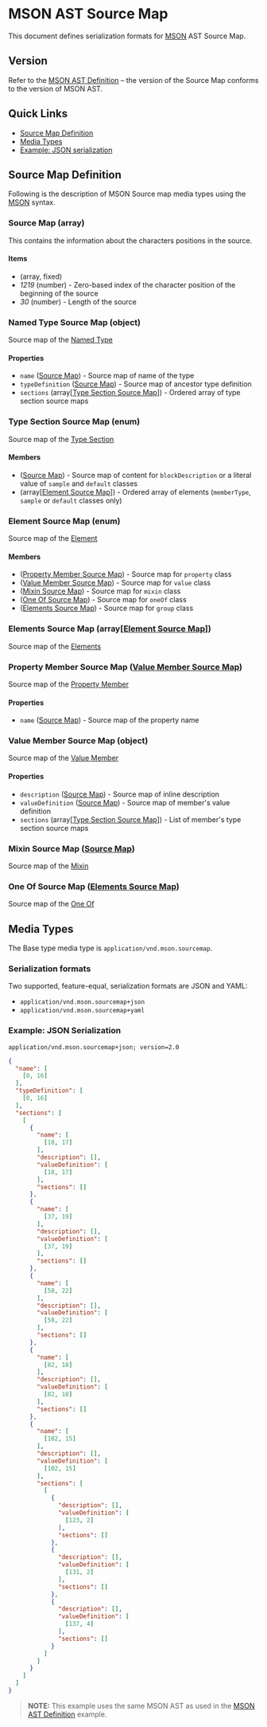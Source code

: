 # MSON AST Source Map
This document defines serialization formats for [MSON][] AST Source Map.

## Version
Refer to the [MSON AST Definition][] – the version of the Source Map conforms to the version of MSON AST.

## Quick Links
+ [Source Map Definition](#source-map-definition)
+ [Media Types](#media-types)
+ [Example: JSON serialization](#example-json-serialization)

## Source Map Definition
Following is the description of MSON Source map media types using the [MSON][] syntax.

### Source Map (array)
This contains the information about the characters positions in the source.

#### Items
- (array, fixed)
- *1219* (number) - Zero-based index of the character position of the beginning of the source
- *30* (number) - Length of the source

### Named Type Source Map (object)
Source map of the [Named Type][]

#### Properties
- `name` ([Source Map][]) - Source map of name of the type
- `typeDefinition` ([Source Map][]) - Source map of ancestor type definition
- `sections` (array[[Type Section Source Map][]]) - Ordered array of type section source maps

### Type Section Source Map (enum)
Source map of the [Type Section][]

#### Members
- ([Source Map][]) - Source map of content for `blockDescription` or a literal value of `sample` and `default` classes
- (array[[Element Source Map][]]) - Ordered array of elements (`memberType`, `sample` or `default` classes only)

### Element Source Map (enum)
Source map of the [Element][]

#### Members
- ([Property Member Source Map][]) - Source map for `property` class
- ([Value Member Source Map][]) - Source map for `value` class
- ([Mixin Source Map][]) - Source map for `mixin` class
- ([One Of Source Map][]) - Source map for `oneOf` class
- ([Elements Source Map][]) - Source map for `group` class

### Elements Source Map (array[[Element Source Map][]])
Source map of the [Elements][]

### Property Member Source Map ([Value Member Source Map][])
Source map of the [Property Member][]

#### Properties
- `name` ([Source Map][]) - Source map of the property name

### Value Member Source Map (object)
Source map of the [Value Member][]

#### Properties
- `description` ([Source Map][]) - Source map of inline description
- `valueDefinition` ([Source Map][]) - Source map of member's value definition
- `sections` (array[[Type Section Source Map][]]) - List of member's type section source maps

### Mixin Source Map ([Source Map][])
Source map of the [Mixin][]

### One Of Source Map ([Elements Source Map][])
Source map of the [One Of][]

## Media Types
The Base type media type is `application/vnd.mson.sourcemap`.

### Serialization formats
Two supported, feature-equal, serialization formats are JSON and YAML:

+ `application/vnd.mson.sourcemap+json`
+ `application/vnd.mson.sourcemap+yaml`

### Example: JSON Serialization

`application/vnd.mson.sourcemap+json; version=2.0`

```json
{
  "name": [
    [0, 16]
  ],
  "typeDefinition": [
    [0, 16]
  ],
  "sections": [
    [
      {
        "name": [
          [18, 17]
        ],
        "description": [],
        "valueDefinition": [
          [18, 17]
        ],
        "sections": []
      },
      {
        "name": [
          [37, 19]
        ],
        "description": [],
        "valueDefinition": [
          [37, 19]
        ],
        "sections": []
      },
      {
        "name": [
          [58, 22]
        ],
        "description": [],
        "valueDefinition": [
          [58, 22]
        ],
        "sections": []
      },
      {
        "name": [
          [82, 18]
        ],
        "description": [],
        "valueDefinition": [
          [82, 18]
        ],
        "sections": []
      },
      {
        "name": [
          [102, 15]
        ],
        "description": [],
        "valueDefinition": [
          [102, 15]
        ],
        "sections": [
          [
            {
              "description": [],
              "valueDefinition": [
                [123, 2]
              ],
              "sections": []
            },
            {
              "description": [],
              "valueDefinition": [
                [131, 2]
              ],
              "sections": []
            },
            {
              "description": [],
              "valueDefinition": [
                [137, 4]
              ],
              "sections": []
            }
          ]
        ]
      }
    ]
  ]
}
```

> **NOTE:** This example uses the same MSON AST as used in the [MSON AST Definition][] example.

[MSON]: https://github.com/apiaryio/mson
[MSON AST Definition]: README.md

[Named Type]: README.md#named-type-object
[Type Section]: README.md#type-section-object
[Element]: README.md#element-object
[Elements]: README.md#elements-arrayelement
[Property Member]: README.md#property-member-value-member
[Value Member]: README.md#value-member-object
[Value Member]: README.md#value-member-object
[Mixin]: README.md#mixin-type-definition
[One Of]: README.md#one-of-elements

[Source Map]: #source-map-array
[Named Type Source Map]: #named-type-source-map-object
[Type Section Source Map]: #type-section-source-map-enum
[Element Source Map]: #element-source-map-enum
[Property Member Source Map]: #property-member-source-map-value-member-source-map
[Value Member Source Map]: #value-member-source-map
[Mixin Source Map]: #mixin-source-map-source-map
[One Of Source Map]: #one-of-source-map-elements-source-map
[Elements Source Map]: #elements-source-map-array-element-source-map

